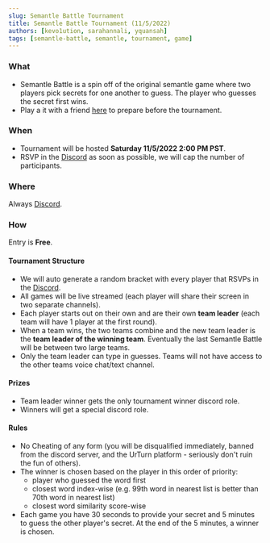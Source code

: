 ```yaml
---
slug: Semantle Battle Tournament
title: Semantle Battle Tournament (11/5/2022)
authors: [kevo1ution, sarahannali, yquansah]
tags: [semantle-battle, semantle, tournament, game]
---
```


### What

- Semantle Battle is a spin off of the original semantle game where two players pick secrets for one another to guess. The player who guesses the secret first wins.
- Play a it with a friend [here](https://www.urturn.app/games/63474d0012b461000e15dc96) to prepare before the tournament.

### When

- Tournament will be hosted **Saturday 11/5/2022 2:00 PM PST**.
- RSVP in the [Discord](https://discord.gg/myWacjdb5S) as soon as possible, we will cap the number of participants.

### Where

Always [Discord](https://discord.gg/9hpzbEba?event=1037129035651751997).

### How

Entry is **Free**.

#### Tournament Structure

- We will auto generate a random bracket with every player that RSVPs in the [Discord](https://discord.gg/myWacjdb5S).
- All games will be live streamed (each player will share their screen in two separate channels).
- Each player starts out on their own and are their own **team leader** (each team will have 1 player at the first round).
- When a team wins, the two teams combine and the new team leader is the **team leader of the winning team**. Eventually the last Semantle Battle will be between two large teams.
- Only the team leader can type in guesses. Teams will not have access to the other teams voice chat/text channel.

#### Prizes

- Team leader winner gets the only tournament winner discord role.
- Winners will get a special discord role.

#### Rules

- No Cheating of any form (you will be disqualified immediately, banned from the discord server, and the UrTurn platform - seriously don't ruin the fun of others).
- The winner is chosen based on the player in this order of priority:
  - player who guessed the word first
  - closest word index-wise (e.g. 99th word in nearest list is better than 70th word in nearest list)
  - closest word similarity score-wise
- Each game you have 30 seconds to provide your secret and 5 minutes to guess the other player's secret. At the end of the 5 minutes, a winner is chosen.
